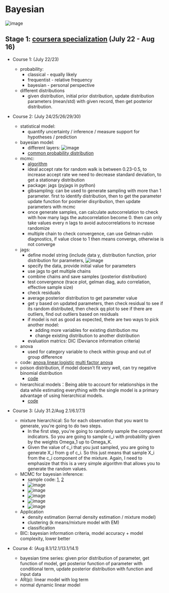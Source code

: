 # Bayesian

![image](https://github.com/user-attachments/assets/cbd5fd2f-69b6-472b-9fa7-7e19c0df4c57)


## Stage 1: [coursera specialization](https://www.coursera.org/specializations/bayesian-statistics) (July 22 - Aug 16) 
* Course 1: (July 22/23)
  * probability:
    * classical - equally likely
    * frequentist - relative frequency
    * bayesian - personal perspective  
  * different distributions 
    * given distribution, initial prior distribution, update distribution parameters (mean/std) with given record, then get posterior distribution.
* Course 2: (July 24/25/26/29/30)
  * statistical model:
     * quantify uncertainty / inference / measure support for hypotheses / prediction 
  * bayesian model:
     * different layers: ![image](https://github.com/user-attachments/assets/c9f26147-f894-45c1-b0f6-06ddc43edc25)
     * [common probability distribution](https://d3c33hcgiwev3.cloudfront.net/_d7c17d00198049b1ccfdf72d2831d2be_Distributions.pdf?Expires=1721952000&Signature=RQzRCiRolMCjHfzo8GPjuXmigL2eFlN04lpij7VErwUSqKInvC-95BMfx4ptMw00HPYK21KkZlD0lw8AyHbJuUSZ-JWYEyimnYeCxQkNNsI6nn5XR0sUqGM~dukoLY6DIpDWEnm2r1se~5PqsPnLCRVKxPuxH~IDPoMO97fDfMk_&Key-Pair-Id=APKAJLTNE6QMUY6HBC5A) 
  * mcmc: 
     * [algorithm](https://d3c33hcgiwev3.cloudfront.net/_caf094bf3db01507bea6305d040883e4_lesson_04.html?Expires=1722124800&Signature=bX~KLfjoymB0cNNuz1YKmj97Vm0yXwRqTUslMNiFF9RlZjy5RMiT-fSRIfmIP4iKtGuwgIAwQXRm2cTv~NfQN85MFDUQQvsjBX-fGfoXsyWmc9q5jKiloe9Ml5l9BY73-AjlOLNNOHQ7cio0lNXhXyXuI5CmX9Fn9OHqmEtE41s_&Key-Pair-Id=APKAJLTNE6QMUY6HBC5A)
     * ideal accept rate for random walk is between 0.23-0.5, to increase accept rate we need to decrease standard deviation, to get a stationary distribution
     * package: jags (pyjags in python)
     * gibsampling: can be used to generate sampling with more than 1 parameter. first to identify distribution, then to get the parameter update function for posterier disyribution, then update parameters with mcmc 
     * once generate samples, can calculate autocorrelation to check with how many lags the autocorrelation become 0. then can only take values every n lags to avoid autocorrelations to increase randomize
     * multiple chain to check convergence, can use Gelman-rubin diagnostics, if value close to 1 then means converge, otherwise is not converge
  * jags:
     * define model string (include data y, distribution function, prior distribution for parameters,
       ![image](https://github.com/user-attachments/assets/7f2b8bfd-8859-4a81-a668-47c2e7b289c5)
     * specify the data, provide initial value for parameters
     * use jags to get multiple chains
     * combine chains and save samples (posterior distribution) 
     * test convergence (trace plot, gelman diag, auto correlation, effective sample size)
     * check residuals 
     * average posterior distribution to get parameter value
     * get y based on updated parameters, then check residual to see if its random distributed, then check qq plot to see if there are outliers, find out outliers based on residuals
     * if model is not as good as expected, thete are two ways to pick another model: 
        * adding more variables for existing distribution mu 
        * change existing distribution to another distribution
     * evaluation matrics: DIC (Deviance information criteria)
  * anova
     * used for category variable to check within group and out of group difference
  * code: [anova](https://d3c33hcgiwev3.cloudfront.net/_79e4d8c2bf9cf1a0589ba96902cf8fee_lesson_08.html?Expires=1722384000&Signature=jHJZ9HmdYtXuB5vj25DXtlYRoWNZdkKQSlQLT1C7rEv-TrNIHc8s4Zq~4ky88PIzUaUko5PAbrtfwlXZu0OKh0wmABioEKNrWAe3v~0TQpFM1u-DSMaheyKiz42GgzKCr7JQLJsOV3aiGiJDWg9--4BFOmt7ydpiSq5FlVPNQpw_&Key-Pair-Id=APKAJLTNE6QMUY6HBC5A),[linear](https://d3c33hcgiwev3.cloudfront.net/_88ead38436bb1be19e37ed542ac9b49a_lesson_07.html?Expires=1722384000&Signature=TfIgZFyxqD8ZiG1NYF7K9G6Wrm9S-xAuviQdTQ06iFpC8jeHxegWZONJ71UdSoo~ZA4aqXWnGjbfWwAe1llNqudx3bIKObfZafWp6ryuJBYX5DF7dNcGOO~xMAx9rJkXExM9CDLFXtNos1uzh2nDpbBXobE2B1XYraiYsElDQ1U_&Key-Pair-Id=APKAJLTNE6QMUY6HBC5A),[logistic](https://d3c33hcgiwev3.cloudfront.net/_788f56b413be4c89c5a13d4b1faa2891_lesson_09.html?Expires=1722384000&Signature=TtRuCUGxJr6ApfOE5Ug6abtA0ya3TqfCKeYnzyiwJDw9KAw9fkeQe9O98aHZItvF5sxOVJxdNc5VEmA6pGemc~~qROkQIRLLZxgtt1-8zfjYu7HUpwLpWYTFDNe0RiZk9JSNpO6BlBTrf7DNj15iON6P7LEKwVGu9wdXzIgu~S0_&Key-Pair-Id=APKAJLTNE6QMUY6HBC5A)
          [multi factor anova](https://d3c33hcgiwev3.cloudfront.net/_934923025d1686bb6a850a5858fc97d7_lesson_08multipleANOVA.html?Expires=1722384000&Signature=OUEobQJVfu~KHoHFhvDC7HJNb5chnUC1aTP0JgZ8TwphO6oHJkqR1ZJlWGNZ5vqbN8D-FveemPBThWqf4SvpSzs9voGL5HeFAGuB9LuHS5i7OeXrZI5biCZqBIeKXtqQui0IY6AElzBmQYvtnLZt1cfJSypdSGk7E3-hU7dgwwM_&Key-Pair-Id=APKAJLTNE6QMUY6HBC5A)
  * poison distribution, if model doesn't fit very well, can try negative binomial distribution
     * [code](https://d3c33hcgiwev3.cloudfront.net/_2e3249041d23214d57cf3a2e01a69d5f_lesson_10.html?Expires=1722470400&Signature=BSw7zzNwj0rCE02-93LL1kWaXNgjF2yJ2NPjQBMUjPa7pwh6gGIwllW0NiLCtamOUk7g9nTINY548DSkyZnLF3kKMN23ggXEkOtZClbbrsVFrMAC0WuvHjhlPq4b64Frc0zjPCyqM-IpwS9s5Rm-QovRg8qRGr0EKjCvyNNZofg_&Key-Pair-Id=APKAJLTNE6QMUY6HBC5A)
  * hierarchical models：Being able to account for relationships in the data while estimating everything with the single model is a primary advantage of using hierarchical models.
     * [code](https://d3c33hcgiwev3.cloudfront.net/_c1ff186bc258dd9175da24316a7dcc25_lesson_11.html?Expires=1722470400&Signature=apP3Qa80MYOYmIuAZIFdiDt2RwXc-147QP1ywW9RX9bUhSzlLGFXEm5Nih9vf3KD~u57~WZV0pdpIIw5k4AAGxa2xqhoL2CesYiha36Iwt0LDY40YH50FVXgXUC9lRzp8X2-Jsh0ZnORP8KTYbcle7iZey5O6r0Iioe32mFGfhY_&Key-Pair-Id=APKAJLTNE6QMUY6HBC5A)

* Course 3: (July 31.2/Aug 2.1/6.1/7.1)
  * mixture hierarchical: So for each observation that you want to generate, you're going to do two steps. 
    * In the first step, you're going to randomly sample the component indicators. So you are going to sample c_i with probability given by the weights Omega_1 up to Omega_K. 
    * Given the value of c_i that you just sampled, you are going to generate X_i from g of c_i. So this just means that sample X_i from the c_i component of the mixture. Again, I need to emphasize that this is a very simple algorithm that allows you to generate the random values. 
  * MCMC for bayesian inference:
    * sample code: [1](https://www.coursera.org/learn/mixture-models/supplement/HgGgw/sample-code-for-mcmc-example-1), [2](https://www.coursera.org/learn/mixture-models/supplement/wqh0u/sample-code-for-mcmc-example-2)
    *  ![image](https://github.com/user-attachments/assets/63a954b1-8f33-4838-90d2-1fb2cacd92c6)
    *  ![image](https://github.com/user-attachments/assets/619e1c2c-4c8d-450a-9f1c-84da9860cc40)
    *  ![image](https://github.com/user-attachments/assets/3d46d140-aa81-4242-9f2e-e703134e70ee)
    *  ![image](https://github.com/user-attachments/assets/63138a55-ff75-40ca-b4d8-7fe2d747ca64)
    *  ![image](https://github.com/user-attachments/assets/ebe25f9e-c853-4263-9da7-5308d0c9e96e)
  * Application 
    * density estimation (kernal density estimation / mixture model)
    * clustering (k means/mixture model with EM)
    * classification 
  * BIC: bayesian information criteria, model accuracy + model complexity, lower better

* Course 4: (Aug 8.1/12.1/13.1/14.1)
  * bayesian time series: given prior distribution of parameter, get function of model, get posterior function of parameter with conditional term, update posterior distribution with function and input data
  * AR(p): linear model with log term
  * normal dynamic linear model

